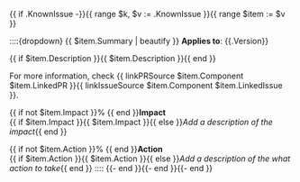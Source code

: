 {{ if .KnownIssue -}}{{ range $k, $v := .KnownIssue }}{{ range $item := $v }}

::::{dropdown} {{ $item.Summary | beautify }}
**Applies to**: {{.Version}}

{{ if $item.Description }}{{ $item.Description }}{{ end }}

For more information, check {{ linkPRSource $item.Component $item.LinkedPR }}{{ linkIssueSource $item.Component $item.LinkedIssue }}.

{{ if not $item.Impact }}% {{ end }}**Impact**<br>{{ if $item.Impact }}{{ $item.Impact }}{{ else }}_Add a description of the impact_{{ end }}

{{ if not $item.Action }}% {{ end }}**Action**<br>{{ if $item.Action }}{{ $item.Action }}{{ else }}_Add a description of the what action to take_{{ end }}
::::
{{- end }}{{- end }}{{- end }}